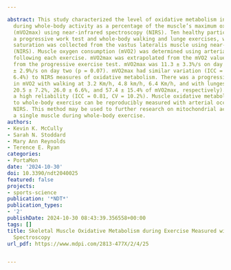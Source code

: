 ---
abstract: This study characterized the level of oxidative metabolism in skeletal muscle
  during whole-body activity as a percentage of the muscle’s maximum oxidative rate
  (mVO2max) using near-infrared spectroscopy (NIRS). Ten healthy participants completed
  a progressive work test and whole-body walking and lunge exercises, while oxygen
  saturation was collected from the vastus lateralis muscle using near-infrared spectroscopy
  (NIRS). Muscle oxygen consumption (mVO2) was determined using arterial occlusions
  following each exercise. mVO2max was extrapolated from the mVO2 values determined
  from the progressive exercise test. mVO2max was 11.3 ± 3.3%/s on day one and 12.0
  ± 2.9%/s on day two (p = 0.07). mVO2max had similar variation (ICC = 0.95, CV =
  6.4%) to NIRS measures of oxidative metabolism. There was a progressive increase
  in mVO2 with walking at 3.2 Km/h, 4.8 km/h, 6.4 Km/h, and with lunges (15.8 ± 6.6%,
  20.5 ± 7.2%, 26.0 ± 6.6%, and 57.4 ± 15.4% of mVO2max, respectively). Lunges showed
  a high reliability (ICC = 0.81, CV = 10.2%). Muscle oxidative metabolism in response
  to whole-body exercise can be reproducibly measured with arterial occlusions and
  NIRS. This method may be used to further research on mitochondrial activation within
  a single muscle during whole-body exercise.
authors:
- Kevin K. McCully
- Sarah N. Stoddard
- Mary Ann Reynolds
- Terence E. Ryan
categories:
- PortaMon
date: '2024-10-30'
doi: 10.3390/ndt2040025
featured: false
projects:
- sports-science
publication: '*NDT*'
publication_types:
- '2'
publishDate: 2024-10-30 08:43:39.356558+00:00
tags: []
title: Skeletal Muscle Oxidative Metabolism during Exercise Measured with Near Infrared
  Spectroscopy
url_pdf: https://www.mdpi.com/2813-477X/2/4/25

---
